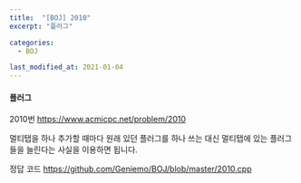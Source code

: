 ```yaml
---
title:  "[BOJ] 2010"
excerpt: "플러그"

categories:
  - BOJ

last_modified_at: 2021-01-04
---
```


#### 플러그

2010번 <https://www.acmicpc.net/problem/2010>

멀티탭을 하나 추가할 때마다 원래 있던 플러그를 하나 쓰는 대신 멀티탭에 있는 플러그들을 늘린다는 사실을 이용하면 됩니다.

정답 코드 <https://github.com/Geniemo/BOJ/blob/master/2010.cpp>